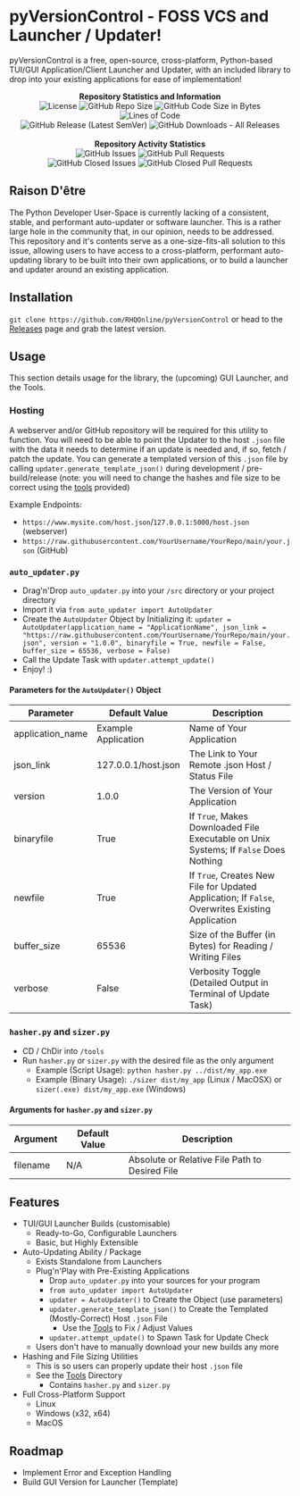 # pyVersionControl - FOSS VCS and Launcher / Updater!
pyVersionControl is a free, open-source, cross-platform, Python-based TUI/GUI Application/Client Launcher and Updater, with an included library to drop into your existing applications for ease of implementation!

<div align="center">
<b>Repository Statistics and Information</b>
<br>
<img alt="License" src="https://img.shields.io/github/license/RHQOnline/pyVersionControl">
<img alt="GitHub Repo Size" src="https://img.shields.io/github/repo-size/RHQOnline/pyVersionControl">
<img alt="GitHub Code Size in Bytes" src="https://img.shields.io/github/languages/code-size/RHQOnline/pyVersionControl">
<img alt="Lines of Code" src="https://img.shields.io/tokei/lines/github/RHQOnline/pyVersionControl">
<br>
<img alt="GitHub Release (Latest SemVer)" src="https://img.shields.io/github/v/release/RHQOnline/pyVersionControl?color=maroon&label=latest%20release">
<img alt="GitHub Downloads - All Releases" src="https://img.shields.io/github/downloads/RHQOnline/pyVersionControl/total">
<br><br>
<b>Repository Activity Statistics</b>
<br>
<img alt="GitHub Issues" src="https://img.shields.io/github/issues-raw/RHQOnline/pyVersionControl">
<img alt="GitHub Pull Requests" src="https://img.shields.io/github/issues-pr-raw/RHQOnline/pyVersionControl">
<br>
<img alt="GitHub Closed Issues" src="https://img.shields.io/github/issues-closed-raw/RHQOnline/pyVersionControl">
<img alt="GitHub Closed Pull Requests" src="https://img.shields.io/github/issues-pr-closed-raw/RHQOnline/pyVersionControl">
</div>

## Raison D'être
The Python Developer User-Space is currently lacking of a consistent, stable, and performant auto-updater or software launcher. This is a rather large hole in the community that, in our opinion, needs to be addressed. This repository and it's contents serve as a one-size-fits-all solution to this issue, allowing users to have access to a cross-platform, performant auto-updating library to be built into their own applications, or to build a launcher and updater around an existing application.

## Installation
`git clone https://github.com/RHQOnline/pyVersionControl` or head to the [Releases](https://github.com/RHQOnline/pyVersionControl/releases/latest) page and grab the latest version.

## Usage
This section details usage for the library, the (upcoming) GUI Launcher, and the Tools.

### Hosting
A webserver and/or GitHub repository will be required for this utility to function. You will need to be able to point the Updater to the host `.json` file with the data it needs to determine if an update is needed and, if so, fetch / patch the update. You can generate a templated version of this `.json` file by calling `updater.generate_template_json()` during development / pre-build/release (note: you will need to change the hashes and file size to be correct using the [tools](https://github.com/RHQOnline/pyVersionControl#hasherpy-and-sizerpy) provided)

Example Endpoints:
- `https://www.mysite.com/host.json`/`127.0.0.1:5000/host.json` (webserver)
- `https://raw.githubusercontent.com/YourUsername/YourRepo/main/your.json` (GitHub)

### `auto_updater.py`
- Drag'n'Drop `auto_updater.py` into your `/src` directory or your project directory
- Import it via `from auto_updater import AutoUpdater`
- Create the `AutoUpdater` Object by Initializing it: `updater = AutoUpdater(application_name = "ApplicationName", json_link = "https://raw.githubusercontent.com/YourUsername/YourRepo/main/your.json", version = "1.0.0", binaryfile = True, newfile = False, buffer_size = 65536, verbose = False)`
- Call the Update Task with `updater.attempt_update()`
- Enjoy! :)

#### Parameters for the `AutoUpdater()` Object
|    Parameter     |    Default Value    |       Description        |
| ---------------- | ------------------- | ------------------------ |
| application_name | Example Application | Name of Your Application |
| json_link        | 127.0.0.1/host.json | The Link to Your Remote .json Host / Status File |
| version          | 1.0.0 | The Version of Your Application |
| binaryfile | True | If `True`, Makes Downloaded File Executable on Unix Systems; If `False` Does Nothing |
| newfile          | True | If `True`, Creates New File for Updated Application; If `False`, Overwrites Existing Application |
| buffer_size | 65536 | Size of the Buffer (in Bytes) for Reading / Writing Files |
| verbose | False | Verbosity Toggle (Detailed Output in Terminal of Update Task) |

### `hasher.py` and `sizer.py`
- CD / ChDir into `/tools`
- Run `hasher.py` or `sizer.py` with the desired file as the only argument
  - Example (Script Usage): `python hasher.py ../dist/my_app.exe`
  - Example (Binary Usage): `./sizer dist/my_app` (Linux / MacOSX) or `sizer(.exe) dist/my_app.exe` (Windows)

#### Arguments for `hasher.py` and `sizer.py`
| Argument | Default Value | Description |
| -------- | ------------- | ----------- |
| filename | N/A | Absolute or Relative File Path to Desired File |

## Features
 - TUI/GUI Launcher Builds (customisable)
   - Ready-to-Go, Configurable Launchers
   - Basic, but Highly Extensible
 - Auto-Updating Ability / Package
   - Exists Standalone from Launchers
   - Plug'n'Play with Pre-Existing Applications
     - Drop `auto_updater.py` into your sources for your program
     - `from auto_updater import AutoUpdater`
     - `updater = AutoUpdater()` to Create the Object (use parameters)
     - `updater.generate_template_json()` to Create the Templated (Mostly-Correct) Host `.json` File
       - Use the [Tools](https://github.com/RHQOnline/pyVersionControl/tree/main/tools) to Fix / Adjust Values
     - `updater.attempt_update()` to Spawn Task for Update Check
   - Users don't have to manually download your new builds any more
 - Hashing and File Sizing Utilities
   - This is so users can properly update their host `.json` file
   - See the [Tools](https://github.com/RHQOnline/pyVersionControl/tree/main/tools) Directory
     - Contains `hasher.py` and `sizer.py`
 - Full Cross-Platform Support
   - Linux
   - Windows (x32, x64)
   - MacOS

## Roadmap
 - Implement Error and Exception Handling
 - Build GUI Version for Launcher (Template)
